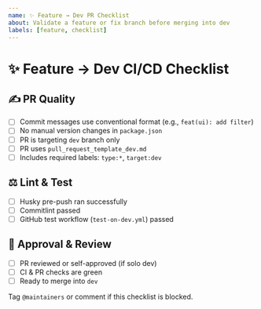 ```yaml
---
name: ✨ Feature → Dev PR Checklist
about: Validate a feature or fix branch before merging into dev
labels: [feature, checklist]
---
```


# ✨ Feature → Dev CI/CD Checklist

## ✍️ PR Quality
- [ ] Commit messages use conventional format (e.g., `feat(ui): add filter`)
- [ ] No manual version changes in `package.json`
- [ ] PR is targeting `dev` branch only
- [ ] PR uses `pull_request_template_dev.md`
- [ ] Includes required labels: `type:*`, `target:dev`

## ⚖️ Lint & Test
- [ ] Husky pre-push ran successfully
- [ ] Commitlint passed
- [ ] GitHub test workflow (`test-on-dev.yml`) passed

## 🎯 Approval & Review
- [ ] PR reviewed or self-approved (if solo dev)
- [ ] CI & PR checks are green
- [ ] Ready to merge into `dev`

Tag `@maintainers` or comment if this checklist is blocked.
